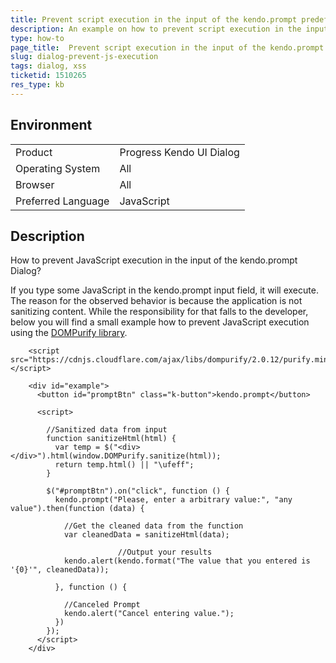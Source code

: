 ```yaml
---
title: Prevent script execution in the input of the kendo.prompt predefined dialog using DOMPurify.
description: An example on how to prevent script execution in the input of the kendo.prompt predefined dialog.
type: how-to
page_title:  Prevent script execution in the input of the kendo.prompt predefined dialog using DOMPurify - Kendo UI Dialog for jQuery
slug: dialog-prevent-js-execution
tags: dialog, xss
ticketid: 1510265
res_type: kb
---
```


## Environment

<table>
 <tr>
  <td>Product</td>
  <td>Progress Kendo UI Dialog</td>
 </tr>
 <tr>
  <td>Operating System</td>
  <td>All</td>
 </tr>
 <tr>
  <td>Browser</td>
  <td>All</td>
 </tr>
 <tr>
  <td>Preferred Language</td>
  <td>JavaScript</td>
 </tr>
</table>

## Description

How to prevent JavaScript execution in the input of the kendo.prompt Dialog?

If you type some JavaScript in the kendo.prompt input field, it will execute. The reason for the observed behavior is because the application is not sanitizing content. While the responsibility for that falls to the developer, below you will find a small example how to prevent JavaScript execution using the [DOMPurify library](https://github.com/cure53/DOMPurify).


```dojo
	<script src="https://cdnjs.cloudflare.com/ajax/libs/dompurify/2.0.12/purify.min.js"></script>

    <div id="example">
      <button id="promptBtn" class="k-button">kendo.prompt</button>

      <script>
        
        //Sanitized data from input
        function sanitizeHtml(html) {
          var temp = $("<div></div>").html(window.DOMPurify.sanitize(html));
          return temp.html() || "\ufeff";
        }

        $("#promptBtn").on("click", function () {
          kendo.prompt("Please, enter a arbitrary value:", "any value").then(function (data) {

            //Get the cleaned data from the function
            var cleanedData = sanitizeHtml(data);
            
						//Output your results
            kendo.alert(kendo.format("The value that you entered is '{0}'", cleanedData));

          }, function () {

            //Canceled Prompt
            kendo.alert("Cancel entering value.");
          })
        });
      </script>
    </div>
```